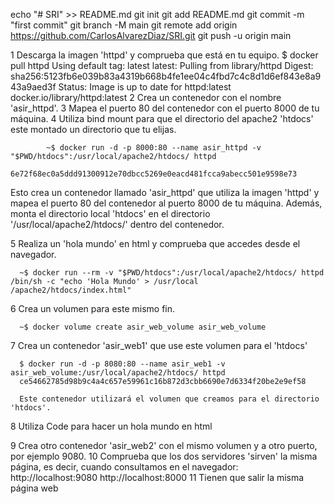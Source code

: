 echo "# SRI" >> README.md
git init
git add README.md
git commit -m "first commit"
git branch -M main
git remote add origin https://github.com/CarlosAlvarezDiaz/SRI.git
git push -u origin main

1 Descarga la imagen 'httpd' y comprueba que está en tu equipo.
      $ docker pull httpd
        Using default tag: latest
        latest: Pulling from library/httpd
        Digest: sha256:5123fb6e039b83a4319b668b4fe1ee04c4fbd7c4c8d1d6ef843e8a943a9aed3f
        Status: Image is up to date for httpd:latest
        docker.io/library/httpd:latest
2 Crea un contenedor con el nombre 'asir_httpd'.
3 Mapea el puerto 80 del contenedor con el puerto 8000 de tu máquina.
4 Utiliza bind mount para que el directorio del apache2 'htdocs' este montado un directorio que tu elijas.

            ~$ docker run -d -p 8000:80 --name asir_httpd -v "$PWD/htdocs":/usr/local/apache2/htdocs/ httpd
                  6e72f68ec0a5ddd91300912e70dbcc5269e0eacd481fcca9abecc501e9598e73
                  
Esto crea un contenedor llamado 'asir_httpd' que utiliza la imagen 'httpd' y mapea el puerto 80 del contenedor al puerto 8000 de tu máquina. Además, monta el directorio local 'htdocs' en el directorio '/usr/local/apache2/htdocs/' dentro del contenedor.

5 Realiza un 'hola mundo' en html y comprueba que accedes desde el navegador.

      ~$ docker run --rm -v "$PWD/htdocs":/usr/local/apache2/htdocs/ httpd /bin/sh -c "echo 'Hola Mundo' > /usr/local         /apache2/htdocs/index.html"

6 Crea un volumen para este mismo fin.

      ~$ docker volume create asir_web_volume asir_web_volume
      
7 Crea un contenedor 'asir_web1' que use este volumen para el 'htdocs'

      $ docker run -d -p 8080:80 --name asir_web1 -v asir_web_volume:/usr/local/apache2/htdocs/ httpd
      ce54662785d98b9c4a4c657e59961c16b872d3cbb6690e7d6334f20be2e9ef58

      Este contenedor utilizará el volumen que creamos para el directorio 'htdocs'.
      
8 Utiliza Code para hacer un hola mundo en html


9 Crea otro contenedor 'asir_web2' con el mismo volumen y a otro puerto, por ejemplo 9080.
10 Comprueba que los dos servidores 'sirven' la misma página, es decir, cuando consultamos en el navegador:
        http://localhost:9080 
        http://localhost:8000
11 Tienen que salir la misma página web

